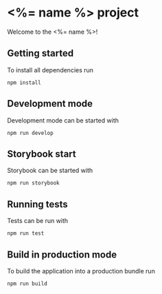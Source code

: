 # <%= name %> project

Welcome to the <%= name %>!

## Getting started

To install all dependencies run

```
npm install
```

## Development mode

Development mode can be started with

```
npm run develop
```

## Storybook start

Storybook can be started with

```
npm run storybook
```

## Running tests

Tests can be run with

```
npm run test
```

## Build in production mode

To build the application into a production bundle run

```
npm run build
```
